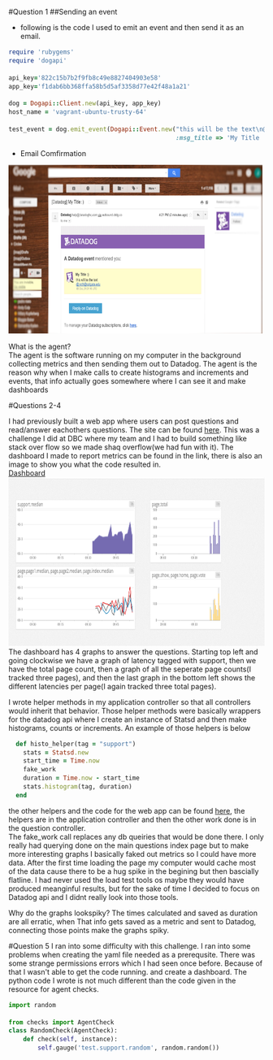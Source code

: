 #Question 1
##Sending an event
* following is the code I used to emit an event and then send it as an email.  
```ruby
require 'rubygems'
require 'dogapi'

api_key='822c15b7b2f9fb8c49e8827404903e58'
app_key='f1dab6bb368ffa58b5d5af3358d77e42f48a1a21'

dog = Dogapi::Client.new(api_key, app_key)
host_name = 'vagrant-ubuntu-trusty-64'

test_event = dog.emit_event(Dogapi::Event.new("this will be the text\n@jroth@colgate.edu", 
                                              :msg_title => 'My Title :)'))
```

* Email Comfirmation  
<img src="imgs/emailSuccess.png" width="500" height="332">  

What is the agent?  
The agent is the software running on my computer in the background collecting metrics and then sending them out to Datadog. The agent is the reason why when I make calls to create histograms and increments and events, that info actually goes somewhere where I can see it and make dashboards

#Questions 2-4


I had previously built a web app where users can post questions and read/answer eachothers questions. The site can be found <a href="http://shaq-overflo.herokuapp.com/">here</a>. This was a challenge I did at DBC where my team and I had to build something like stack over flow so we made shaq overflow(we had fun with it). The dashboard I made to report metrics can be found in the link, there is also an image to show you what the code resulted in.  
<a href="https://p.datadoghq.com/sb/4fa302c67-1a701484c8">Dashboard</a>  
<img src="imgs/graphs.png" width="700" height="332">  
The dashboard has 4 graphs to answer the questions. Starting top left and going clockwise we have a graph of latency tagged with support, then we have the total page count, then a graph of all the seperate page counts(I tracked three pages), and then the last graph in the bottom left shows the different latencies per page(I again tracked three total pages).

I wrote helper methods in my application controller so that all controllers would inherit that behavior. Those helper methods were basically wrappers for the datadog api where I create an instance of Statsd and then make histograms, counts or increments. An example of those helpers is below
```ruby
  def histo_helper(tag = "support")
    stats = Statsd.new
    start_time = Time.now
    fake_work
    duration = Time.now - start_time
    stats.histogram(tag, duration)
  end
```
the other helpers and the code for the web app can be found <a href = "https://github.com/jkrth617/stack_over_clone/tree/master/app/controllers">here</a>, the helpers are in the application controller and then the other work done is in the question controller.  
The fake_work call replaces any db queiries that would be done there. I only really had querying done on the main questions index page but to make more interesting graphs I basically faked out metrics so I could have more data. After the first time loading the page my computer would cache most of the data cause there to be a hug spike in the begining but then bascially flatline. I had never used the load test tools os maybe they would have produced meanginful results, but for the sake of time I decided to focus on Datadog api and  I didnt really look into those tools.  

Why do the graphs lookspiky?
The times calculated and saved as duration are all erratic, when That info gets saved as a metric and sent to Datadog, connecting those points make the graphs spiky. 

#Question 5
I ran into some difficulty with this challenge. I ran into some problems when creating the yaml file needed as a prerequsite. There was some strange permissions errors which I had seen once before. Because of that I wasn't able to get the code running. and create a dashboard. The python code I wrote is not much different than the code given in the resource for agent checks. 

```python
import random

from checks import AgentCheck
class RandomCheck(AgentCheck):
    def check(self, instance):
        self.gauge('test.support.random', random.random())
```
